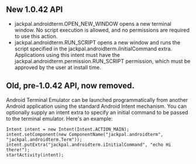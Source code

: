## New 1.0.42 API

* jackpal.androidterm.OPEN_NEW_WINDOW opens a new terminal window.  No
  script execution is allowed, and no permissions are required to use
  this action.
* jackpal.androidterm.RUN_SCRIPT opens a new window and runs the script
  specified in the jackpal.androidterm.iInitialCommand extra.
  Applications using this intent must have the
  jackpal.androidterm.permission.RUN_SCRIPT permission, which must be
  approved by the user at install time.


## Old, pre-1.0.42 API, now removed.

Android Terminal Emulator can be launched programmatically from another Android application using the standard
Android Intent mechanism. You can optionally supply an intent extra to specify an initial command to
be passed to the terminal emulator. Here's an example:

    Intent intent = new Intent(Intent.ACTION_MAIN);
    intent.setComponent(new ComponentName("jackpal.androidterm", "jackpal.androidterm.Term"));
    intent.putExtra("jackpal.androidterm.iInitialCommand", "echo Hi there!");
    startActivity(intent);